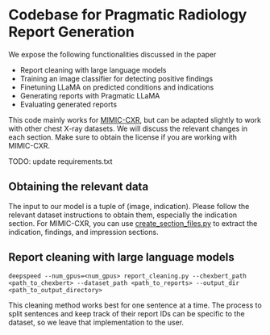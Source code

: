 <!-- # Using DeepSpeed for faster inference

We first need to import packages:

```python
import transformers
from transformers.models.t5.modeling_t5 import T5Block
from transformers import T5Tokenizer, T5ForConditionalGeneration
from transformers import pipeline
import deepspeed
import torch
```

DeepSpeed can be run with models or pipelines. Since our report-cleaning task is fairly simple, I opted to use pipeline, which can be set up using the following code:

```python
pipe = pipeline("text2text-generation", model="google/flan-t5-XXL", device='cuda:0')
pipe.model = deepspeed.init_inference(
    pipe.model,
    mp_size=1,
    dtype=torch.float,
    injection_policy={T5Block: ('SelfAttention.o', 'EncDecAttention.o', 'DenseReluDense.wo')},
)
```

The function init_reference() wraps the model inside an InferenceEngine object so that inference can be optimized. mp_size refers to model-parallel size, which indicates the number of GPUs the model can be split into. In our case, Flan-T5-XXL fits inside 1 GPU, so mp_size is 1.

injection_policy indicates which layers of the transformer we want to optimize. I believe for [models](https://github.com/microsoft/DeepSpeed/blob/master/deepspeed/module_inject/replace_policy.py) that are supported by DeepSpeed, to optimize, we only need to set replace_with_kernek_inject=True, but for models not supported, we need to specify the layers as above.

Then, doing inference is simply

```python
outputs = pipe(inputs)
```

To run a python script with DeepSpeed, the command is

```
deepspeed --num_gpus n python_script.py
``` -->

# Codebase for Pragmatic Radiology Report Generation

We expose the following functionalities discussed in the paper
* Report cleaning with large language models
* Training an image classifier for detecting positive findings
* Finetuning LLaMA on predicted conditions and indications
* Generating reports with Pragmatic LLaMA
* Evaluating generated reports

This code mainly works for [MIMIC-CXR](https://physionet.org/content/mimic-cxr/2.0.0/), but can be adapted slightly to work with other chest X-ray datasets. We will discuss the relevant changes in each section. Make sure to obtain the license if you are working with MIMIC-CXR.

TODO: update requirements.txt

## Obtaining the relevant data

The input to our model is a tuple of (image, indication). Please follow the relevant dataset instructions to obtain them, especially the indication section. For MIMIC-CXR, you can use [create_section_files.py](https://github.com/MIT-LCP/mimic-cxr/tree/master/txt) to extract the indication, findings, and impression sections.

## Report cleaning with large language models

```
deepspeed --num_gpus=<num_gpus> report_cleaning.py --chexbert_path <path_to_chexbert> --dataset_path <path_to_reports> --output_dir <path_to_output_directory>
```

This cleaning method works best for one sentence at a time. The process to split sentences and keep track of their report IDs can be specific to the dataset, so we leave that implementation to the user.



